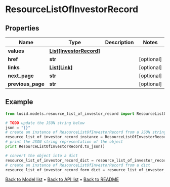 # ResourceListOfInvestorRecord


## Properties
Name | Type | Description | Notes
------------ | ------------- | ------------- | -------------
**values** | [**List[InvestorRecord]**](InvestorRecord.md) |  | 
**href** | **str** |  | [optional] 
**links** | [**List[Link]**](Link.md) |  | [optional] 
**next_page** | **str** |  | [optional] 
**previous_page** | **str** |  | [optional] 

## Example

```python
from lusid.models.resource_list_of_investor_record import ResourceListOfInvestorRecord

# TODO update the JSON string below
json = "{}"
# create an instance of ResourceListOfInvestorRecord from a JSON string
resource_list_of_investor_record_instance = ResourceListOfInvestorRecord.from_json(json)
# print the JSON string representation of the object
print ResourceListOfInvestorRecord.to_json()

# convert the object into a dict
resource_list_of_investor_record_dict = resource_list_of_investor_record_instance.to_dict()
# create an instance of ResourceListOfInvestorRecord from a dict
resource_list_of_investor_record_form_dict = resource_list_of_investor_record.from_dict(resource_list_of_investor_record_dict)
```
[Back to Model list](../README.md#documentation-for-models) &#8226; [Back to API list](../README.md#documentation-for-api-endpoints) &#8226; [Back to README](../README.md)


